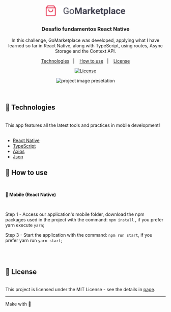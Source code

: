 <h1 align="center">
      <img src="./github/logo.png" alt="GoMarketplace" width="250">
</h1>

<h3 align="center">
 Desafio fundamentos React Native
</h3>

<p align="center">In this challenge, GoMarketplace was developed, applying what I have learned so far in React Native, along with TypeScript, using routes, Async Storage and the Context API.</p>

<p align="center">
  <a href="#rocket-technologies">Technologies</a>&nbsp;&nbsp;&nbsp;|&nbsp;&nbsp;&nbsp;
  <a href="#-how-to-use">How to use</a>&nbsp;&nbsp;&nbsp;|&nbsp;&nbsp;&nbsp;
  <a href="#memo-license">License</a>
</p>

<p align="center">
  <a href="https://opensource.org/licenses/MIT" >
    <img alt="License" src="https://img.shields.io/badge/license-MIT-%23F8952D">
  </a>
</p>

<div align="center">
     <img src="./github/GoMarketplace–1.png" alt="project image presetation" width="880">
</div>

<br />
<br />

## :rocket: Technologies

<br />
This app features all the latest tools and practices in mobile development!
<br />
<br />

- [React Native](https://facebook.github.io/react-native/)
- [TypeScript](https://www.typescriptlang.org/)
- [Axios](https://github.com/axios/axios)
- [Json ](https://github.com/typicode/json-server)

## 📢 How to use

<br />

**📱 Mobile (React Native)**

<br />

Step 1 - Access our application's mobile folder, download the npm packages used in the project with the command: `npm install` , if you prefer yarn execute `yarn`;

Step 3 - Start the application with the command: `npm run start`, if you prefer yarn run `yarn start`;

<br />
<br />

## :memo: License

<br />
This project is licensed under the MIT License - see the details in <a href="https://opensource.org/licenses/MIT">page</a>.

---

Make with :purple_heart:
